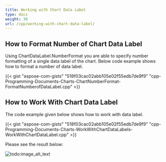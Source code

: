 ```yaml
---
title: Working with Chart Data Label
type: docs
weight: 30
url: /cpp/working-with-chart-data-label/
---
```


## How to Format Number of Chart Data Label

Using ChartDataLabel.NumberFormat you are able to specify number formatting of a single data label of the chart. Below code example shows how to format a number of data label. 

{{< gist "aspose-com-gists" "518f03cac02abb105e02f55edb7de9f9" "cpp-Programming-Documents-Charts-ChartNumberFormat-FormatNumberofDataLabel.cpp" >}}


## How to Work With Chart Data Label

The code example given below shows how to work with data label. 

{{< gist "aspose-com-gists" "518f03cac02abb105e02f55edb7de9f9" "cpp-Programming-Documents-Charts-WorkWithChartDataLabels-WorkWithChartDataLabel.cpp" >}}

Please see the result below:

![todo:image_alt_text](working-with-chart-data-label_1.png)
